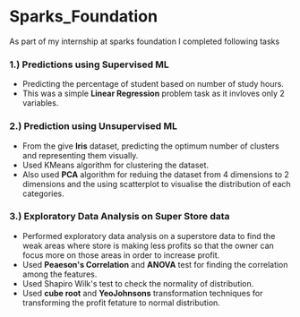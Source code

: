 # Sparks_Foundation
As part of my internship at sparks foundation I completed following tasks

### 1.) Predictions using Supervised ML
* Predicting the percentage of student based on number of study hours.
* This was a simple **Linear Regression** problem task as it invloves only 2 variables.

### 2.) Prediction using Unsupervised ML
* From the give **Iris** dataset, predicting the optimum number of clusters and representing them visually.
* Used KMeans algorithm for clustering the dataset.
* Also used **PCA** algorithm for reduing the dataset from 4 dimensions to 2 dimensions and the using scatterplot to visualise the distribution of each categories.

### 3.) Exploratory Data Analysis on Super Store data
* Performed exploratory data analysis on a superstore data to find the weak areas where store is making less profits so that the owner can focus more on those areas in order to increase profit.
* Used **Peaeson's Correlation** and **ANOVA** test for finding the correlation among the features.
* Used Shapiro Wilk's test to check the normality of distribution.
* Used **cube root** and **YeoJohnsons** transformation techniques for transforming the profit fetature to normal distribution.
